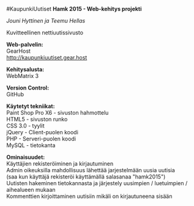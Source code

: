 #KaupunkiUutiset
<b>Hamk 2015 - Web-kehitys projekti</b>

<i>Jouni Hyttinen ja Teemu Hellas</i>

Kuvitteellinen nettiuutissivusto

<b>Web-palvelin:</b><br>
GearHost<br>
http://kaupunkiuutiset.gear.host

<b>Kehitysalusta:</b><br>
WebMatrix 3

<b>Version Control:</b><br>
GitHub

<b>Käytetyt tekniikat:</b><br>
Paint Shop Pro X6 - sivuston hahmottelu<br>
HTML5 - sivuston runko<br>
CSS 3.0 - tyylit<br>
jQuery - Client-puolen koodi<br>
PHP - Serveri-puolen koodi<br>
MySQL - tietokanta

<b>Ominaisuudet:</b><br>
Käyttäjien rekisteröiminen ja kirjautuminen<br>
Admin oikeuksilla mahdollisuus lähettää jarjestelmään uusia uutisia<br>
(saa kun käyttäjä rekisteröi käyttämällä salasanaa "hamk2015")<br>
Uutisten hakeminen tietokannasta ja järjestely uusimpien / luetuimpien / aihealueen mukaan<br>
Kommenttien kirjoittaminen uutisiin mikäli on kirjautuneena sisään

